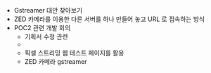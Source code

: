- Gstreamer 대안 찾아보기 
- ZED 카메라를 이용한 다른 서버를 하나 만들어 놓고 URL 로 접속하는 방식
- POC2 관련 개발 회의
  - 기획서 수정 관련
  - 
  - 픽셀 스트리밍 웹 테스트 페이지를 활용 
  - ZED 카메라 gstreamer 